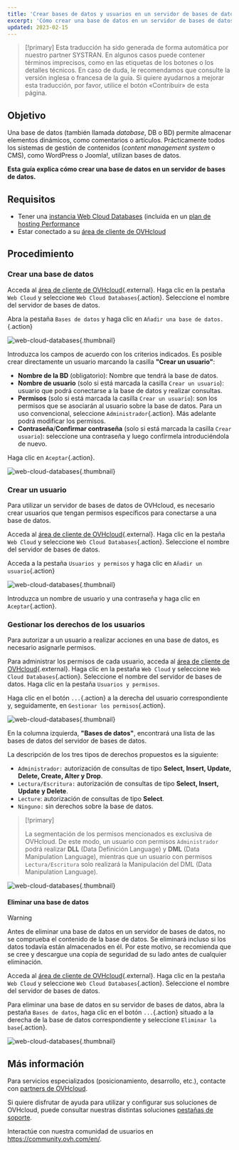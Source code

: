 ```yaml
---
title: 'Crear bases de datos y usuarios en un servidor de bases de datos'
excerpt: 'Cómo crear una base de datos en un servidor de bases de datos'
updated: 2023-02-15
---
```


> [!primary]
> Esta traducción ha sido generada de forma automática por nuestro partner SYSTRAN. En algunos casos puede contener términos imprecisos, como en las etiquetas de los botones o los detalles técnicos. En caso de duda, le recomendamos que consulte la versión inglesa o francesa de la guía. Si quiere ayudarnos a mejorar esta traducción, por favor, utilice el botón «Contribuir» de esta página.
>

## Objetivo

Una base de datos (también llamada *database*, DB o BD) permite almacenar elementos dinámicos, como comentarios o artículos. Prácticamente todos los sistemas de gestión de contenidos (*content management system* o CMS), como WordPress o Joomla!, utilizan bases de datos.

**Esta guía explica cómo crear una base de datos en un servidor de bases de datos.**

## Requisitos

- Tener una [instancia Web Cloud Databases](https://www.ovh.es/cloud/cloud-databases/) (incluida en un [plan de hosting Performance](https://www.ovhcloud.com/es/web-hosting/)
- Estar conectado a su [área de cliente de OVHcloud](https://ca.ovh.com/auth/?action=gotomanager&from=https://www.ovh.com/world/&ovhSubsidiary=ws)

## Procedimiento

### Crear una base de datos

Acceda al [área de cliente de OVHcloud](https://ca.ovh.com/auth/?action=gotomanager&from=https://www.ovh.com/world/&ovhSubsidiary=ws){.external}. Haga clic en la pestaña `Web Cloud` y seleccione `Web Cloud Databases`{.action}. Seleccione el nombre del servidor de bases de datos.

Abra la pestaña `Bases de datos` y haga clic en `Añadir una base de datos.`{.action}

![web-cloud-databases](images/web-cloud-databases-createdb01.png){.thumbnail}

Introduzca los campos de acuerdo con los criterios indicados. Es posible crear directamente un usuario marcando la casilla **"Crear un usuario"**:

- **Nombre de la BD** (obligatorio): Nombre que tendrá la base de datos.
- **Nombre de usuario** (solo si está marcada la casilla `Crear un usuario`): usuario que podrá conectarse a la base de datos y realizar consultas.
- **Permisos** (solo si está marcada la casilla `Crear un usuario`): son los permisos que se asociarán al usuario sobre la base de datos. Para un uso convencional, seleccione `Administrador`{.action}. Más adelante podrá modificar los permisos.
- **Contraseña**/**Confirmar contraseña** (solo si está marcada la casilla `Crear usuario`): seleccione una contraseña y luego confírmela introduciéndola de nuevo.

Haga clic en `Aceptar`{.action}.

![web-cloud-databases](images/web-cloud-databases-createdb02.png){.thumbnail}

### Crear un usuario

Para utilizar un servidor de bases de datos de OVHcloud, es necesario crear usuarios que tengan permisos específicos para conectarse a una base de datos.

Acceda al [área de cliente de OVHcloud](https://ca.ovh.com/auth/?action=gotomanager&from=https://www.ovh.com/world/&ovhSubsidiary=ws){.external}. Haga clic en la pestaña `Web Cloud` y seleccione `Web Cloud Databases`{.action}. Seleccione el nombre del servidor de bases de datos.

Acceda a la pestaña `Usuarios y permisos` y haga clic en `Añadir un usuario`{.action}

![web-cloud-databases](images/web-cloud-databases-user01.png){.thumbnail}

Introduzca un nombre de usuario y una contraseña y haga clic en `Aceptar`{.action}.

### Gestionar los derechos de los usuarios

Para autorizar a un usuario a realizar acciones en una base de datos, es necesario asignarle permisos.

Para administrar los permisos de cada usuario, acceda al [área de cliente de OVHcloud](https://ca.ovh.com/auth/?action=gotomanager&from=https://www.ovh.com/world/&ovhSubsidiary=ws){.external}. Haga clic en la pestaña `Web Cloud` y seleccione `Web Cloud Databases`{.action}. Seleccione el nombre del servidor de bases de datos. Haga clic en la pestaña `Usuarios y permisos`.

Haga clic en el botón `...`{.action} a la derecha del usuario correspondiente y, seguidamente, en `Gestionar los permisos`{.action}.

![web-cloud-databases](images/web-cloud-databases-rights01.png){.thumbnail}

En la columna izquierda, **"Bases de datos"**, encontrará una lista de las bases de datos del servidor de bases de datos.

La descripción de los tres tipos de derechos propuestos es la siguiente:

- `Administrador:` autorización de consultas de tipo **Select, Insert, Update, Delete, Create, Alter y Drop**.
- `Lectura/Escritura:` autorización de consultas de tipo **Select, Insert, Update y Delete**.
- `Lecture`: autorización de consultas de tipo **Select**.
- `Ninguno:` sin derechos sobre la base de datos.

> [!primary]
> 
> La segmentación de los permisos mencionados es exclusiva de OVHcloud. De este modo, un usuario con permisos `Administrador` podrá realizar **DLL** (Data Definición Language) y **DML** (Data Manipulation Language), mientras que un usuario con permisos `Lectura/Escritura` solo realizará la Manipulación del DML (Data Manipulation Language).

![web-cloud-databases](images/web-cloud-databases-rights02.png){.thumbnail}

#### Eliminar una base de datos

> [!warning]
>
> Antes de eliminar una base de datos en un servidor de bases de datos, no se comprueba el contenido de la base de datos.
> Se eliminará incluso si los datos todavía están almacenados en él.
> Por este motivo, se recomienda que se cree y descargue una copia de seguridad de su lado antes de cualquier eliminación.
> 

Acceda al [área de cliente de OVHcloud](https://ca.ovh.com/auth/?action=gotomanager&from=https://www.ovh.com/world/&ovhSubsidiary=ws){.external}. Haga clic en la pestaña `Web Cloud` y seleccione `Web Cloud Databases`{.action}. Seleccione el nombre del servidor de bases de datos.

Para eliminar una base de datos en su servidor de bases de datos, abra la pestaña `Bases de datos`, haga clic en el botón `...`{.action} situado a la derecha de la base de datos correspondiente y seleccione `Eliminar la base`{.action}.

![web-cloud-databases](images/web-cloud-databases-deldb01.png){.thumbnail}

## Más información

Para servicios especializados (posicionamiento, desarrollo, etc.), contacte con [partners de OVHcloud](https://partner.ovhcloud.com/es-es/).

Si quiere disfrutar de ayuda para utilizar y configurar sus soluciones de OVHcloud, puede consultar nuestras distintas soluciones [pestañas de soporte](https://www.ovhcloud.com/es/support-levels/).

Interactúe con nuestra comunidad de usuarios en <https://community.ovh.com/en/>.
